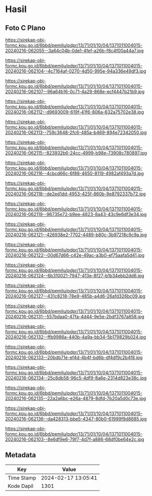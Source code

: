 # Hasil

## Foto C Plano

https://sirekap-obj-formc.kpu.go.id/6bbd/pemilu/pdpr/13/71/01/10/04/1371011004015-20240216-062055--3a64c04b-0de1-4fef-a26b-f8c4f00a44a7.jpg

https://sirekap-obj-formc.kpu.go.id/6bbd/pemilu/pdpr/13/71/01/10/04/1371011004015-20240216-062104--4c7164af-0270-4d50-995e-94a336e49df3.jpg

https://sirekap-obj-formc.kpu.go.id/6bbd/pemilu/pdpr/13/71/01/10/04/1371011004015-20240216-062107--96a64b16-0c71-4a29-868e-ecf4447b21b9.jpg

https://sirekap-obj-formc.kpu.go.id/6bbd/pemilu/pdpr/13/71/01/10/04/1371011004015-20240216-062112--d9693009-619f-41f6-806a-632a75702e38.jpg

https://sirekap-obj-formc.kpu.go.id/6bbd/pemilu/pdpr/13/71/01/10/04/1371011004015-20240216-062113--759c3648-2fc6-485a-b469-894e72342050.jpg

https://sirekap-obj-formc.kpu.go.id/6bbd/pemilu/pdpr/13/71/01/10/04/1371011004015-20240216-062115--823932b6-24cc-4999-b98e-73908c780897.jpg

https://sirekap-obj-formc.kpu.go.id/6bbd/pemilu/pdpr/13/71/01/10/04/1371011004015-20240216-062116--4cbcd66c-6f88-4650-8119-4982af493a7d.jpg

https://sirekap-obj-formc.kpu.go.id/6bbd/pemilu/pdpr/13/71/01/10/04/1371011004015-20240216-062118--de2ed1dd-4953-425f-860b-9e8792337b72.jpg

https://sirekap-obj-formc.kpu.go.id/6bbd/pemilu/pdpr/13/71/01/10/04/1371011004015-20240216-062119--96735e72-b9ee-4823-8a43-43c9e6df3e34.jpg

https://sirekap-obj-formc.kpu.go.id/6bbd/pemilu/pdpr/13/71/01/10/04/1371011004015-20240216-062121--426938e2-7702-4489-b80c-3b97218c9c9a.jpg

https://sirekap-obj-formc.kpu.go.id/6bbd/pemilu/pdpr/13/71/01/10/04/1371011004015-20240216-062122--00d67d66-c42e-49ac-a3b0-ef75aafa5d41.jpg

https://sirekap-obj-formc.kpu.go.id/6bbd/pemilu/pdpr/13/71/01/10/04/1371011004015-20240216-062124--6b310021-7947-413e-8f27-b1b34ebb2dd6.jpg

https://sirekap-obj-formc.kpu.go.id/6bbd/pemilu/pdpr/13/71/01/10/04/1371011004015-20240216-062127--431c8218-78e9-485b-a4d6-26afd326bc09.jpg

https://sirekap-obj-formc.kpu.go.id/6bbd/pemilu/pdpr/13/71/01/10/04/1371011004015-20240216-062131--557bdaa0-47fa-4d44-9e5e-2bdf3767a858.jpg

https://sirekap-obj-formc.kpu.go.id/6bbd/pemilu/pdpr/13/71/01/10/04/1371011004015-20240216-062132--ffb9986a-440b-4a9a-bb34-5b179829b024.jpg

https://sirekap-obj-formc.kpu.go.id/6bbd/pemilu/pdpr/13/71/01/10/04/1371011004015-20240216-062133--20bdb71e-ef4d-4b4f-bd6b-df4df9c2b4f8.jpg

https://sirekap-obj-formc.kpu.go.id/6bbd/pemilu/pdpr/13/71/01/10/04/1371011004015-20240216-062134--25c8db58-96c5-4df9-8a6e-2314d823e38c.jpg

https://sirekap-obj-formc.kpu.go.id/6bbd/pemilu/pdpr/13/71/01/10/04/1371011004015-20240216-062135--22a2a6bc-e26a-4879-8dfd-7b20a5d0c73e.jpg

https://sirekap-obj-formc.kpu.go.id/6bbd/pemilu/pdpr/13/71/01/10/04/1371011004015-20240216-062136--da428313-bbe5-4347-80b0-61999f9d8685.jpg

https://sirekap-obj-formc.kpu.go.id/6bbd/pemilu/pdpr/13/71/01/10/04/1371011004015-20240216-062103--8e6df9e6-79f7-4d7f-a886-68df0be64e2c.jpg


## Metadata

| Key        | Value               |
| ---------- | ------------------- |
| Time Stamp | 2024-02-17 13:05:41 |
| Kode Dapil | 1301                |



